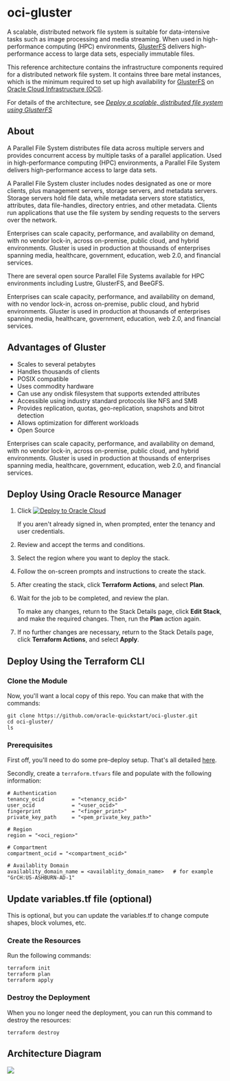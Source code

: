 # oci-gluster

A scalable, distributed network file system is suitable for data-intensive tasks such as image processing and media streaming. When used in high-performance computing (HPC) environments, [GlusterFS](https://www.gluster.org/) delivers high-performance access to large data sets, especially immutable files.

This reference architecture contains the infrastructure components required for a distributed network file system. It contains three bare metal instances, which is the minimum required to set up high availability for [GlusterFS](https://www.gluster.org/) on [Oracle Cloud Infrastructure (OCI)](https://cloud.oracle.com/en_US/cloud-infrastructure).

For details of the architecture, see [_Deploy a scalable, distributed file system using GlusterFS_](https://docs.oracle.com/en/solutions/deploy-glusterfs/index.html)

## About
A Parallel File System distributes file data across multiple servers and provides concurrent access by multiple tasks of a parallel application. Used in high-performance computing (HPC) environments, a Parallel File System delivers high-performance access to large data sets.

A Parallel File System cluster includes nodes designated as one or more clients, plus management servers, storage servers, and metadata servers. Storage servers hold file data, while metadata servers store statistics, attributes, data file-handles, directory entries, and other metadata. Clients run applications that use the file system by sending requests to the servers over the network.

Enterprises can scale capacity, performance, and availability on demand, with no vendor lock-in, across on-premise, public cloud, and hybrid environments. Gluster is used in production at thousands of enterprises spanning media, healthcare, government, education, web 2.0, and financial services.

There are several open source Parallel File Systems available for HPC environments including Lustre, GlusterFS, and BeeGFS.

Enterprises can scale capacity, performance, and availability on demand, with no vendor lock-in, across on-premise, public cloud, and hybrid environments. Gluster is used in production at thousands of enterprises spanning media, healthcare, government, education, web 2.0, and financial services.

## Advantages of Gluster
* Scales to several petabytes
* Handles thousands of clients
* POSIX compatible
* Uses commodity hardware
* Can use any ondisk filesystem that supports extended attributes
* Accessible using industry standard protocols like NFS and SMB
* Provides replication, quotas, geo-replication, snapshots and bitrot detection
* Allows optimization for different workloads
* Open Source

Enterprises can scale capacity, performance, and availability on demand, with no vendor lock-in, across on-premise, public cloud, and hybrid environments. Gluster is used in production at thousands of enterprises spanning media, healthcare, government, education, web 2.0, and financial services.
 
## Deploy Using Oracle Resource Manager

1. Click [![Deploy to Oracle Cloud](https://oci-resourcemanager-plugin.plugins.oci.oraclecloud.com/latest/deploy-to-oracle-cloud.svg)](https://cloud.oracle.com/resourcemanager/stacks/create?region=home&zipUrl=https://github.com/lfeldman/oci-gluster/raw/master/resource-manager/oci-gluster-stack-latest.zip)

    If you aren't already signed in, when prompted, enter the tenancy and user credentials.

2. Review and accept the terms and conditions.

3. Select the region where you want to deploy the stack.

4. Follow the on-screen prompts and instructions to create the stack.

5. After creating the stack, click **Terraform Actions**, and select **Plan**.

6. Wait for the job to be completed, and review the plan.

    To make any changes, return to the Stack Details page, click **Edit Stack**, and make the required changes. Then, run the **Plan** action again.

7. If no further changes are necessary, return to the Stack Details page, click **Terraform Actions**, and select **Apply**. 

## Deploy Using the Terraform CLI

### Clone the Module
Now, you'll want a local copy of this repo.  You can make that with the commands:

    git clone https://github.com/oracle-quickstart/oci-gluster.git
    cd oci-gluster/
    ls

### Prerequisites
First off, you'll need to do some pre-deploy setup.  That's all detailed [here](https://github.com/cloud-partners/oci-prerequisites).

Secondly, create a `terraform.tfvars` file and populate with the following information:

```
# Authentication
tenancy_ocid         = "<tenancy_ocid>"
user_ocid            = "<user_ocid>"
fingerprint          = "<finger_print>"
private_key_path     = "<pem_private_key_path>"

# Region
region = "<oci_region>"

# Compartment
compartment_ocid = "<compartment_ocid>"

# Availablity Domain 
availablity_domain_name = <availablity_domain_name>   # for example "GrCH:US-ASHBURN-AD-1"

````    

## Update variables.tf file (optional)
This is optional, but you can update the variables.tf to change compute shapes, block volumes, etc. 

### Create the Resources
Run the following commands:

    terraform init
    terraform plan
    terraform apply

### Destroy the Deployment
When you no longer need the deployment, you can run this command to destroy the resources:

    terraform destroy

## Architecture Diagram

![](./images/glusterfs-oci.png)
